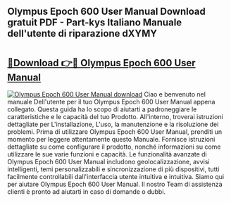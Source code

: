 ## Olympus Epoch 600 User Manual Download gratuit PDF - Part-kys Italiano Manuale dell'utente di riparazione dXYMY

# <h2><a href="http://dfa1dc.blite.top/?on=Olympus+Epoch+600+User+Manual">🔗Download 👉🔴 Olympus Epoch 600 User Manual</a></h2>

[![Olympus Epoch 600 User Manual download](https://i.imgur.com/lujVjoI.png)](http://dfa1dc.blite.top/?on=Olympus+Epoch+600+User+Manual)
Ciao e benvenuto nel manuale Dell'utente per il tuo Olympus Epoch 600 User Manual appena collegato. Questa guida ha lo scopo di aiutarti a padroneggiare le caratteristiche e le capacità del tuo Prodotto. All'interno, troverai istruzioni dettagliate per L'installazione, L'uso, la manutenzione e la risoluzione dei problemi. Prima di utilizzare Olympus Epoch 600 User Manual, prenditi un momento per leggere attentamente questo Manuale. Fornisce istruzioni dettagliate su come configurare il prodotto, nonché informazioni su come utilizzare le sue varie funzioni e capacità. Le funzionalità avanzate di Olympus Epoch 600 User Manual includono geolocalizzazione, avvisi intelligenti, temi personalizzabili e sincronizzazione di più dispositivi, tutti facilmente controllabili dall'interfaccia utente intuitiva e intuitiva. Siamo qui per aiutare Olympus Epoch 600 User Manual. Il nostro Team di assistenza clienti è pronto ad aiutarti in caso di domande o dubbi.
